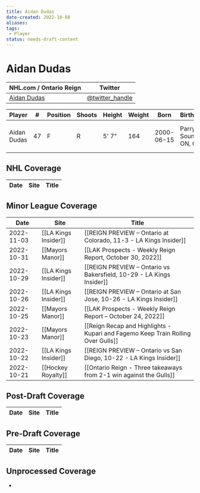 ```yaml
---
title: Aidan Dudas
date-created: 2022-10-08
aliases: 
tags:
 - Player
status: needs-draft-content
---
```


# Aidan Dudas

NHL.com / Ontario Reign | Twitter
-|-
[Aidan Dudas](https://ontarioreign.com/roster/aidan-dudas) | [@twitter_handle](https://twitter.com/)

Player | \# | Position | Shoots | Height | Weight | Born | Birthplace | Draft 
-|-|-|-|-|-|-|-|-
Aidan Dudas | 47 | F | R | 5' 7" | 164 | 2000-06-15 | Parry Sound, ON, CAN | LAK 4th RD, 2018 (113th)



## NHL  Coverage
| Date | Site | Title |
| ---- | ---- | ----- |



## Minor League Coverage
| Date       | Site                 | Title                                                                            |
| ---------- | -------------------- | -------------------------------------------------------------------------------- |
| 2022-11-03 | [[LA Kings Insider]] | [[REIGN PREVIEW – Ontario at Colorado, 11-3 - LA Kings Insider]]                                                                              |
| 2022-10-31 | [[Mayors Manor]]     | [[LAK Prospects - Weekly Reign Report, October 30, 2022]]                        |
| 2022-10-29 | [[LA Kings Insider]] | [[REIGN PREVIEW – Ontario vs Bakersfield, 10-29 - LA Kings Insider]]            |
| 2022-10-26 | [[LA Kings Insider]] | [[REIGN PREVIEW – Ontario at San Jose, 10-26 - LA Kings Insider]]                |
| 2022-10-25 | [[Mayors Manor]]     | [[LAK Prospects - Weekly Reign Report – October 24, 2022]]                       |
| 2022-10-23 | [[Mayors Manor]]     | [[Reign Recap and Highlights - Kupari and Fagemo Keep Train Rolling Over Gulls]] |
| 2022-10-22 | [[LA Kings Insider]] | [[REIGN PREVIEW – Ontario vs San Diego, 10-22 - LA Kings Insider]]               |
| 2022-10-21 | [[Hockey Royalty]]   | [[Ontario Reign - Three takeaways from 2-1 win against the Gulls]]               |



## Post-Draft Coverage
| Date | Site | Title |
| ---- | ---- | ----- |



## Pre-Draft Coverage
| Date | Site | Title |
| ---- | ---- | ----- |


## Unprocessed Coverage
- 
